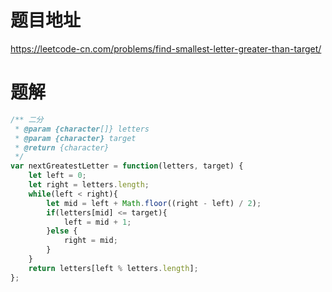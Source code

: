 # 题目地址
https://leetcode-cn.com/problems/find-smallest-letter-greater-than-target/

# 题解
```js
/** 二分
 * @param {character[]} letters
 * @param {character} target
 * @return {character}
 */
var nextGreatestLetter = function(letters, target) {
    let left = 0;
    let right = letters.length;
    while(left < right){
        let mid = left + Math.floor((right - left) / 2);
        if(letters[mid] <= target){
            left = mid + 1;
        }else {
            right = mid;
        }
    }
    return letters[left % letters.length];
};
```